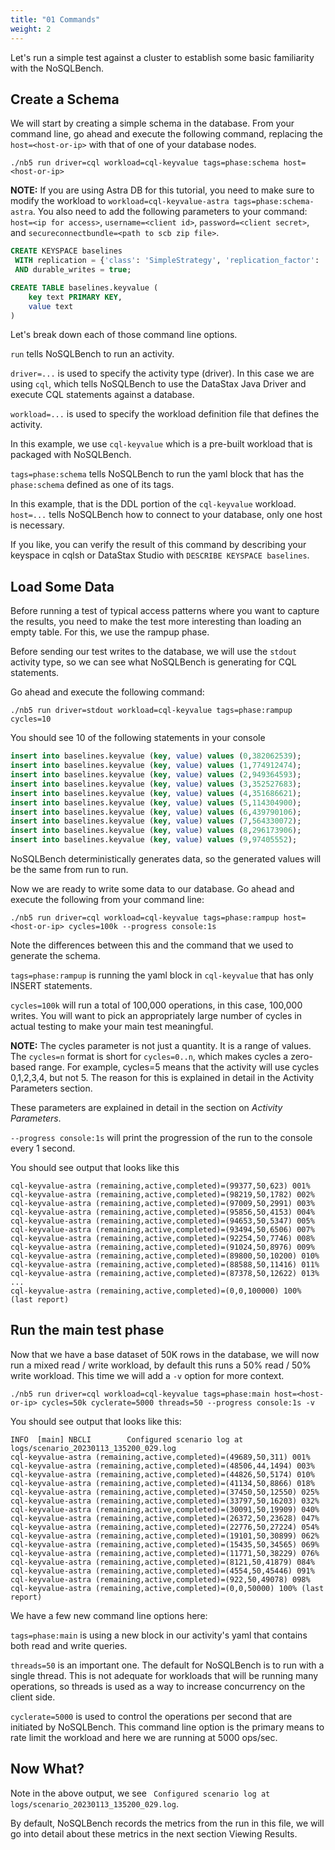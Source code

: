 ```yaml
---
title: "01 Commands"
weight: 2
---
```


Let's run a simple test against a cluster to establish some basic
familiarity with the NoSQLBench.

## Create a Schema

We will start by creating a simple schema in the database. From your
command line, go ahead and execute the following command, replacing
the `host=<host-or-ip>` with that of one of your database nodes.


```
./nb5 run driver=cql workload=cql-keyvalue tags=phase:schema host=<host-or-ip>
```
**NOTE:**
If you are using Astra DB for this tutorial, you need to make sure to modify the workload to `workload=cql-keyvalue-astra tags=phase:schema-astra`.
You also need to add the following parameters to your command:
`host=<ip for access>`, `username=<client id>`, `password=<client secret>`,
and `secureconnectbundle=<path to scb zip file>`.

```sql
CREATE KEYSPACE baselines
 WITH replication = {'class': 'SimpleStrategy', 'replication_factor': '1'}
 AND durable_writes = true;

CREATE TABLE baselines.keyvalue (
    key text PRIMARY KEY,
    value text
)
```

Let's break down each of those command line options.

`run` tells NoSQLBench to run an activity.

`driver=...` is used to specify the activity type (driver). In this case
we are using `cql`, which tells NoSQLBench to use the DataStax Java Driver
and execute CQL statements against a database.

`workload=...` is used to specify the workload definition file that
defines the activity.

In this example, we use `cql-keyvalue` which is a pre-built workload that
is packaged with NoSQLBench.

`tags=phase:schema` tells NoSQLBench to run the yaml block that has
the `phase:schema` defined as one of its tags.

In this example, that is the DDL portion of the `cql-keyvalue`
workload. `host=...` tells NoSQLBench how to connect to your database,
only one host is necessary.

If you like, you can verify the result of this command by describing your
keyspace in cqlsh or DataStax Studio with
`DESCRIBE KEYSPACE baselines`.

## Load Some Data

Before running a test of typical access patterns where you want to capture
the results, you need to make the test more interesting than loading an
empty table. For this, we use the rampup phase.

Before sending our test writes to the database, we will use the `stdout`
activity type, so we can see what NoSQLBench is generating for CQL
statements.

Go ahead and execute the following command:

    ./nb5 run driver=stdout workload=cql-keyvalue tags=phase:rampup cycles=10

You should see 10 of the following statements in your console

```sql
insert into baselines.keyvalue (key, value) values (0,382062539);
insert into baselines.keyvalue (key, value) values (1,774912474);
insert into baselines.keyvalue (key, value) values (2,949364593);
insert into baselines.keyvalue (key, value) values (3,352527683);
insert into baselines.keyvalue (key, value) values (4,351686621);
insert into baselines.keyvalue (key, value) values (5,114304900);
insert into baselines.keyvalue (key, value) values (6,439790106);
insert into baselines.keyvalue (key, value) values (7,564330072);
insert into baselines.keyvalue (key, value) values (8,296173906);
insert into baselines.keyvalue (key, value) values (9,97405552);
```

NoSQLBench deterministically generates data, so the generated values will
be the same from run to run.

Now we are ready to write some data to our database. Go ahead and execute
the following from your command line:

    ./nb5 run driver=cql workload=cql-keyvalue tags=phase:rampup host=<host-or-ip> cycles=100k --progress console:1s

Note the differences between this and the command that we used to generate
the schema.

`tags=phase:rampup` is running the yaml block in `cql-keyvalue` that has
only INSERT statements.

`cycles=100k` will run a total of 100,000 operations, in this case,
100,000 writes. You will want to pick an appropriately large number of
cycles in actual testing to make your main test meaningful.

**NOTE:**
The cycles parameter is not just a quantity. It is a range of values.
The `cycles=n` format is short for
`cycles=0..n`, which makes cycles a zero-based range. For example,
cycles=5 means that the activity will use cycles 0,1,2,3,4, but not 5. The
reason for this is explained in detail in the Activity Parameters section.

These parameters are explained in detail in the section on _Activity
Parameters_.

`--progress console:1s` will print the progression of the run to the
console every 1 second.

You should see output that looks like this

```
cql-keyvalue-astra (remaining,active,completed)=(99377,50,623) 001%
cql-keyvalue-astra (remaining,active,completed)=(98219,50,1782) 002%
cql-keyvalue-astra (remaining,active,completed)=(97009,50,2991) 003%
cql-keyvalue-astra (remaining,active,completed)=(95856,50,4153) 004%
cql-keyvalue-astra (remaining,active,completed)=(94653,50,5347) 005%
cql-keyvalue-astra (remaining,active,completed)=(93494,50,6506) 007%
cql-keyvalue-astra (remaining,active,completed)=(92254,50,7746) 008%
cql-keyvalue-astra (remaining,active,completed)=(91024,50,8976) 009%
cql-keyvalue-astra (remaining,active,completed)=(89800,50,10200) 010%
cql-keyvalue-astra (remaining,active,completed)=(88588,50,11416) 011%
cql-keyvalue-astra (remaining,active,completed)=(87378,50,12622) 013%
...
cql-keyvalue-astra (remaining,active,completed)=(0,0,100000) 100% (last report)
```

## Run the main test phase

Now that we have a base dataset of 50K rows in the database, we will now
run a mixed read / write workload, by default this runs a 50% read / 50%
write workload. This time we will add a `-v` option for more context.

    ./nb5 run driver=cql workload=cql-keyvalue tags=phase:main host=<host-or-ip> cycles=50k cyclerate=5000 threads=50 --progress console:1s -v

You should see output that looks like this:

```
INFO  [main] NBCLI        Configured scenario log at logs/scenario_20230113_135200_029.log
cql-keyvalue-astra (remaining,active,completed)=(49689,50,311) 001%
cql-keyvalue-astra (remaining,active,completed)=(48506,44,1494) 003%
cql-keyvalue-astra (remaining,active,completed)=(44826,50,5174) 010%
cql-keyvalue-astra (remaining,active,completed)=(41134,50,8866) 018%
cql-keyvalue-astra (remaining,active,completed)=(37450,50,12550) 025%
cql-keyvalue-astra (remaining,active,completed)=(33797,50,16203) 032%
cql-keyvalue-astra (remaining,active,completed)=(30091,50,19909) 040%
cql-keyvalue-astra (remaining,active,completed)=(26372,50,23628) 047%
cql-keyvalue-astra (remaining,active,completed)=(22776,50,27224) 054%
cql-keyvalue-astra (remaining,active,completed)=(19101,50,30899) 062%
cql-keyvalue-astra (remaining,active,completed)=(15435,50,34565) 069%
cql-keyvalue-astra (remaining,active,completed)=(11771,50,38229) 076%
cql-keyvalue-astra (remaining,active,completed)=(8121,50,41879) 084%
cql-keyvalue-astra (remaining,active,completed)=(4554,50,45446) 091%
cql-keyvalue-astra (remaining,active,completed)=(922,50,49078) 098%
cql-keyvalue-astra (remaining,active,completed)=(0,0,50000) 100% (last report)

```

We have a few new command line options here:

`tags=phase:main` is using a new block in our activity's yaml that
contains both read and write queries.

`threads=50` is an important one. The default for NoSQLBench is to run
with a single thread. This is not adequate for workloads that will be
running many operations, so threads is used as a way to increase
concurrency on the client side.

`cyclerate=5000` is used to control the operations per second that are
initiated by NoSQLBench. This command line option is the primary means to
rate limit the workload and here we are running at 5000 ops/sec.

## Now What?

Note in the above output, we
see ` Configured scenario log at logs/scenario_20230113_135200_029.log`.

By default, NoSQLBench records the metrics from the run in this file, we
will go into detail about these metrics in the next section Viewing
Results.
